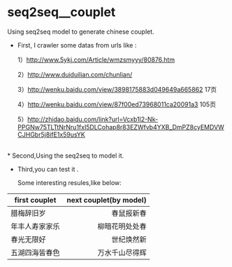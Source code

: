 # seq2seq__couplet
Using seq2seq model to generate chinese couplet.
* First, I crawler some datas from urls like :

  1）http://www.5ykj.com/Article/wmzsmyyy/80876.htm  

  2）http://www.duiduilian.com/chunlian/

  3）http://wenku.baidu.com/view/3898175883d049649a665862   17页

  4）http://wenku.baidu.com/view/87f00ed73968011ca20091a3 105页

  5）http://zhidao.baidu.com/link?url=Vcxb1l2-Nk-PPGNw75TLTtNrNru1fxI5DLCohap8r83EZWfvb4YXB_DmPZ8cyEMDVWCJHGbr5j8ifE1x59usYK
<br>
* Second,Using the seq2seq to model it.


* Third,you can test it .

  Some interesting resules,like below:

<center>

|first couplet   |next couplet(by model)|
|-----|----:|
|腊梅辞旧岁    |春鼠报新春|
|年丰人寿家家乐|柳暗花明处处春|
|春光无限好    |世纪焕然新|
|五湖四海皆春色|万水千山尽得辉|
